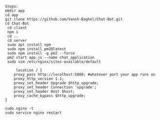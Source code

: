 

    Steps:
    mkdir app
    cd app
    git clone https://github.com/Vansh-Baghel/Chat-Bot.git
    cd Chat-Bot
     cd client
     npm i 
     cd ..
     cd server
     sudo apt install npm
     sudo npm install pm2@latest
     sudo npm install -g pm2 --force
     pm2 start app.js --name chat_application
     sudo vim /etc/nginx/sites-available/default

         location / {
        proxy_pass http://localhost:5000; #whatever port your app runs on
        proxy_http_version 1.1;
        proxy_set_header Upgrade $http_upgrade;
        proxy_set_header Connection 'upgrade';
        proxy_set_header Host $host;
        proxy_cache_bypass $http_upgrade;
    }

    sudo nginx -t
    sudo service nginx restart